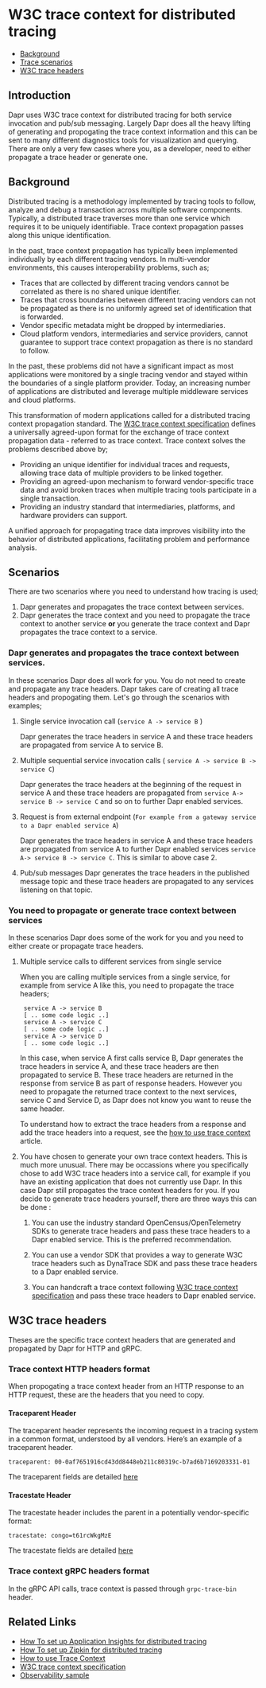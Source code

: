 # W3C trace context for distributed tracing

- [Background](#background)
- [Trace scenarios](#scenarios)
- [W3C trace headers](#w3c-trace-headers)

## Introduction
Dapr uses W3C trace context for distributed tracing for both service invocation and pub/sub messaging. Largely Dapr does all the heavy lifting of generating and propogating the trace context information and this can be sent to many different diagnostics tools for visualization and querying. There are only a very few cases where you, as a developer, need to either propagate a trace header or generate one. 

## Background
Distributed tracing is a methodology implemented by tracing tools to follow, analyze and debug a transaction across multiple software components. Typically, a distributed trace traverses more than one service which requires it to be uniquely identifiable. Trace context propagation passes along this unique identification. 

In the past, trace context propagation has typically been implemented individually by each different tracing vendors. In multi-vendor environments, this causes interoperability problems, such as;

- Traces that are collected by different tracing vendors cannot be correlated as there is no shared unique identifier.
- Traces that cross boundaries between different tracing vendors can not be propagated as there is no uniformly agreed set of identification that is forwarded.
- Vendor specific metadata might be dropped by intermediaries.
- Cloud platform vendors, intermediaries and service providers, cannot guarantee to support trace context propagation as there is no standard to follow.

In the past, these problems did not have a significant impact as most applications were monitored by a single tracing vendor and stayed within the boundaries of a single platform provider. Today, an increasing number of applications are distributed and leverage multiple middleware services and cloud platforms.

This transformation of modern applications called for a distributed tracing context propagation standard. The [W3C trace context specification](https://www.w3.org/TR/trace-context/) defines a universally agreed-upon format for the exchange of trace context propagation data - referred to as trace context. Trace context solves the problems described above by;

* Providing an unique identifier for individual traces and requests, allowing trace data of multiple providers to be linked together.
* Providing an agreed-upon mechanism to forward vendor-specific trace data and avoid broken traces when multiple tracing tools participate in a single transaction.
* Providing an industry standard that intermediaries, platforms, and hardware providers can support.

A unified approach for propagating trace data improves visibility into the behavior of distributed applications, facilitating problem and performance analysis.

## Scenarios
There are two scenarios where you need to understand how tracing is used;
 1. Dapr generates and propagates the trace context between services. 
 2. Dapr generates the trace context and you need to propagate the trace context to another service **or** you generate the trace context and Dapr propagates the trace context to a service.

### Dapr generates and propagates the trace context between services.
In these scenarios Dapr does all work for you. You do not need to create and propagate any trace headers. Dapr takes care of creating all trace headers and propogating them. Let's go through the scenarios with examples; 

1. Single service invocation call (`service A -> service B` )

    Dapr generates the trace headers in service A and these trace headers are propagated from service A to service B.

2. Multiple sequential service invocation calls ( `service A -> service B -> service C`)

    Dapr generates the trace headers at the beginning of the request in service A and these trace headers are propagated from `service A-> service B -> service C` and so on to further Dapr enabled services.

3. Request is from external endpoint (`For example from a gateway service to a Dapr enabled service A`)

    Dapr generates the trace headers in service A and these trace headers are propagated from service A to further Dapr enabled services `service  A-> service B -> service C`. This is similar to above case 2.
    
4. Pub/sub messages
     Dapr generates the trace headers in the published message topic and these trace headers are propagated to any services listening on that topic.

### You need to propagate or generate trace context between services
In these scenarios Dapr does some of the work for you and you need to either create or propagate trace headers. 

1. Multiple service calls to different services from single service
     
   When you are calling multiple services from a single service, for example from service A like this, you need to propagate the trace headers;

        service A -> service B
        [ .. some code logic ..]
        service A -> service C
        [ .. some code logic ..]
        service A -> service D
        [ .. some code logic ..]
    
    In this case, when service A first calls service B, Dapr generates the trace headers in service A, and these trace headers are then propagated to service B. These trace headers are returned in the response from service B as part of response headers. However you need to propagate the returned trace context to the next services, service C and Service D, as Dapr does not know you want to reuse the same header.

     To understand how to extract the trace headers from a response and add the trace headers into a request, see the [how to use trace context](../../howto/use-w3c-tracecontext/README.md) article.

2. You have chosen to generate your own trace context headers. 
This is much more unusual. There may be occassions where you specifically chose to add W3C trace headers into a service call, for example if you have an existing application that does not currently use Dapr. In this case Dapr still propagates the trace context headers for you. If you decide to generate trace headers yourself, there are three ways this can be done : 

     1. You can use the industry standard OpenCensus/OpenTelemetry SDKs to generate trace headers and pass these trace headers to a Dapr enabled service. This is the preferred recommendation.  

     2. You can use a vendor SDK that provides a way to generate W3C trace headers such as DynaTrace SDK and pass these trace headers to a Dapr enabled service. 

     3. You can handcraft a trace context following [W3C trace context specification](https://www.w3.org/TR/trace-context/) and pass these trace headers to Dapr enabled service. 

## W3C trace headers
Theses are the specific trace context headers that are generated and propagated by Dapr for HTTP and gRPC. 

### Trace context HTTP headers format
When propogating a trace context header from an HTTP response to an HTTP request, these are the headers that you need to copy.

#### Traceparent Header
The traceparent header represents the incoming request in a tracing system in a common format, understood by all vendors. 
Here’s an example of a traceparent header.

`traceparent: 00-0af7651916cd43dd8448eb211c80319c-b7ad6b7169203331-01`

 The traceparent fields are detailed [here](https://www.w3.org/TR/trace-context/#traceparent-header)

#### Tracestate Header
The tracestate header includes the parent in a potentially vendor-specific format:

`tracestate: congo=t61rcWkgMzE`

The tracestate fields are detailed [here](https://www.w3.org/TR/trace-context/#tracestate-header)

### Trace context gRPC headers format
In the gRPC API calls, trace context is passed through `grpc-trace-bin` header.

## Related Links
* [How To set up Application Insights for distributed tracing](../../howto/diagnose-with-tracing/azure-monitor.md)
* [How To set up Zipkin for distributed tracing](../../howto/diagnose-with-tracing/zipkin.md)
* [How to use Trace Context](../../howto/use-w3c-tracecontext)
* [W3C trace context specification](https://www.w3.org/TR/trace-context/)
* [Observability sample](https://github.com/dapr/samples/tree/master/8.observability)
